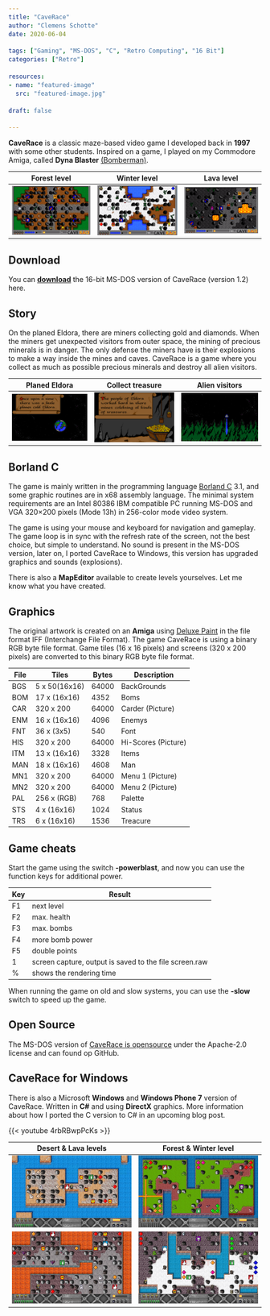 ```yaml
---
title: "CaveRace"
author: "Clemens Schotte"
date: 2020-06-04

tags: ["Gaming", "MS-DOS", "C", "Retro Computing", "16 Bit"]
categories: ["Retro"]

resources:
- name: "featured-image"
  src: "featured-image.jpg"

draft: false

---
```


**CaveRace** is a classic maze-based video game I developed back in **1997** with some other students. Inspired on a game, I played on my Commodore Amiga, called **Dyna Blaster** [(Bomberman)](https://en.wikipedia.org/wiki/Bomberman_(1990_video_game)).

| Forest level               | Winter level               | Lava level             |
| -------------------------- | -------------------------- | -------------------      |
| ![Forest level](demo1.png) | ![Winter level](demo2.png) | ![Lava level](demo3.png) |

## Download

You can **[download](caverace-1.2-dos.zip)** the 16-bit MS-DOS version of CaveRace (version 1.2) here.

## Story

On the planed Eldora, there are miners collecting gold and diamonds. When the miners get unexpected visitors from outer space, the mining of precious minerals is in danger. The only defense the miners have is their explosions to make a way inside the mines and caves. CaveRace is a game where you collect as much as possible precious minerals and destroy all alien visitors.

| Planed Eldora                | Collect treasure                  | Alien visitors      |
| ---------------------------- | --------------------------------- | ------------------- |
| ![Planed Eldora](eldora.png) | ![Collect treasure](treasure.png) | ![Alien](alien.png) |

## Borland C

The game is mainly written in the programming language [Borland C](https://en.wikipedia.org/wiki/Borland_C%2B%2B) 3.1, and some graphic routines are in x68 assembly language. The minimal system requirements are an Intel 80386 IBM compatible PC running MS-DOS and VGA 320×200 pixels (Mode 13h) in 256-color mode video system.

The game is using your mouse and keyboard for navigation and gameplay. The game loop is in sync with the refresh rate of the screen, not the best choice, but simple to understand. No sound is present in the MS-DOS version, later on, I ported CaveRace to Windows, this version has upgraded graphics and sounds (explosions).

There is also a **MapEditor** available to create levels yourselves. Let me know what you have created.

## Graphics

The original artwork is created on an **Amiga** using [Deluxe Paint](https://en.wikipedia.org/wiki/Deluxe_Paint) in the file format IFF (Interchange File Format). The game CaveRace is using a binary RGB byte file format. Game tiles (16 x 16 pixels) and screens (320 x 200 pixels) are converted to this binary RGB byte file format.

| File | Tiles         | Bytes   | Description |
| ---- | ------------- | ------- | ----------- |
| BGS  | 5 x 50(16x16) | 64000   | BackGrounds
| BOM  | 17 x (16x16)  | 4352    | Boms
| CAR  | 320 x 200     | 64000   | Carder (Picture)
| ENM  | 16 x (16x16)  | 4096    | Enemys
| FNT  | 36 x (3x5)    | 540     | Font
| HIS  | 320 x 200     | 64000   | Hi-Scores (Picture)
| ITM  | 13 x (16x16)  | 3328    | Items
| MAN  | 18 x (16x16)  | 4608    | Man
| MN1  | 320 x 200     | 64000   | Menu 1 (Picture)
| MN2  | 320 x 200     | 64000   | Menu 2 (Picture)
| PAL  | 256 x (RGB)   | 768     | Palette
| STS  | 4 x (16x16)   | 1024    | Status
| TRS  | 6 x (16x16)   | 1536    | Treacure

## Game cheats

Start the game using the switch **-powerblast**, and now you can use the function keys for additional power.

| Key | Result |
| --- | ------ |
| F1  | next level
| F2  | max. health
| F3  | max. bombs
| F4  | more bomb power
| F5  | double points
| 1   | screen capture, output is saved to the file screen.raw
| %   | shows the rendering time

When running the game on old and slow systems, you can use the **-slow** switch to speed up the game.

## Open Source

The MS-DOS version of [CaveRace is opensource](https://github.com/cschotte/caverace) under the Apache-2.0 license and can found op GitHub.

## CaveRace for Windows

There is also a Microsoft **Windows** and **Windows Phone 7** version of CaveRace. Written in **C#** and using **DirectX** graphics. More information about how I ported the C version to C# in an upcoming blog post.

{{< youtube 4rbRBwpPcKs >}}

| Desert & Lava levels                             | Forest & Winter level                            |
| ------------------------------------------------ | ------------------------------------------------ |
| ![Desert level CaveRace for Windows](desert.jpg) | ![Forest level CaveRace for Windows](forest.jpg) |
| ![Lava level CaveRace for Windows](lava.jpg)     | ![Winter level CaveRace for Windows](winter.jpg) |
